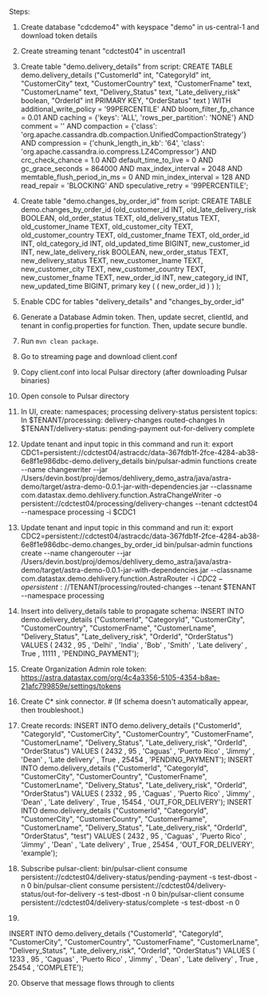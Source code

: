 Steps:
1. Create database "cdcdemo4" with keyspace "demo" in us-central-1 and download token details
2. Create streaming tenant "cdctest04" in uscentral1
3. Create table "demo.delivery_details" from script: CREATE TABLE demo.delivery_details ("CustomerId" int, "CategoryId" int, "CustomerCity" text, "CustomerCountry" text, "CustomerFname" text, "CustomerLname" text, "Delivery_Status" text, "Late_delivery_risk" boolean, "OrderId" int PRIMARY KEY, "OrderStatus" text ) WITH additional_write_policy = '99PERCENTILE' AND bloom_filter_fp_chance = 0.01 AND caching = {'keys': 'ALL', 'rows_per_partition': 'NONE'} AND comment = '' AND compaction = {'class': 'org.apache.cassandra.db.compaction.UnifiedCompactionStrategy'} AND compression = {'chunk_length_in_kb': '64', 'class': 'org.apache.cassandra.io.compress.LZ4Compressor'} AND crc_check_chance = 1.0 AND default_time_to_live = 0 AND gc_grace_seconds = 864000 AND max_index_interval = 2048 AND memtable_flush_period_in_ms = 0 AND min_index_interval = 128 AND read_repair = 'BLOCKING' AND speculative_retry = '99PERCENTILE';
4. Create table "demo.changes_by_order_id" from script: CREATE TABLE demo.changes_by_order_id (old_customer_id INT, old_late_delivery_risk BOOLEAN, old_order_status TEXT, old_delivery_status TEXT, old_customer_lname TEXT, old_customer_city TEXT, old_customer_country TEXT, old_customer_fname TEXT, old_order_id INT, old_category_id INT, old_updated_time BIGINT, new_customer_id INT, new_late_delivery_risk BOOLEAN, new_order_status TEXT, new_delivery_status TEXT, new_customer_lname TEXT, new_customer_city TEXT, new_customer_country TEXT, new_customer_fname TEXT, new_order_id INT, new_category_id INT, new_updated_time BIGINT, primary key ( ( new_order_id ) )  );
5. Enable CDC for tables "delivery_details" and "changes_by_order_id"
6. Generate a Database Admin token. Then, update secret, clientId, and tenant in config.properties for function.
Then, update secure bundle.
7. Run `mvn clean package`.
8. Go to streaming page and download client.conf
9. Copy client.conf into local Pulsar directory (after downloading Pulsar binaries)
10. Open console to Pulsar directory
11. In UI, create:
 namespaces;
    processing
    delivery-status
 persistent topics:
In $TENANT/processing:
  delivery-changes
  routed-changes
In $TENANT/delivery-status:
  pending-payment
  out-for-delivery
  complete
12. Update tenant and input topic in this command and run it:
  export CDC1=persistent://cdctest04/astracdc/data-367fdb1f-2fce-4284-ab38-6e8f1e986dbc-demo.delivery_details
  bin/pulsar-admin functions create --name changewriter --jar /Users/devin.bost/proj/demos/dehlivery_demo_astra/java/astra-demo/target/astra-demo-0.0.1-jar-with-dependencies.jar --classname com.datastax.demo.dehlivery.function.AstraChangeWriter -o persistent://cdctest04/processing/delivery-changes --tenant cdctest04 --namespace processing -i $CDC1
13. Update tenant and input topic in this command and run it:
  export CDC2=persistent://cdctest04/astracdc/data-367fdb1f-2fce-4284-ab38-6e8f1e986dbc-demo.changes_by_order_id
  bin/pulsar-admin functions create --name changerouter --jar /Users/devin.bost/proj/demos/dehlivery_demo_astra/java/astra-demo/target/astra-demo-0.0.1-jar-with-dependencies.jar --classname com.datastax.demo.dehlivery.function.AstraRouter -i $CDC2 -o persistent://$TENANT/processing/routed-changes --tenant $TENANT --namespace processing
14. Insert into delivery_details table to propagate schema:
  INSERT INTO demo.delivery_details ("CustomerId", "CategoryId", "CustomerCity", "CustomerCountry", "CustomerFname", "CustomerLname", "Delivery_Status", "Late_delivery_risk", "OrderId", "OrderStatus") VALUES ( 2432 , 95 , 'Delhi' , 'India' , 'Bob' , 'Smith' , 'Late delivery' , True , 11111 , 'PENDING_PAYMENT');
15. Create Organization Admin role token: https://astra.datastax.com/org/4c4a3356-5105-4354-b8ae-21afc799859e/settings/tokens
16. Create C* sink connector. # (If schema doesn't automatically appear, then troubleshoot.)
17. Create records:
INSERT INTO demo.delivery_details ("CustomerId", "CategoryId", "CustomerCity", "CustomerCountry", "CustomerFname", "CustomerLname", "Delivery_Status", "Late_delivery_risk", "OrderId", "OrderStatus") VALUES ( 2432 , 95 , 'Caguas' , 'Puerto Rico' , 'Jimmy' , 'Dean' , 'Late delivery' , True , 25454 , 'PENDING_PAYMENT');
INSERT INTO demo.delivery_details ("CustomerId", "CategoryId", "CustomerCity", "CustomerCountry", "CustomerFname", "CustomerLname", "Delivery_Status", "Late_delivery_risk", "OrderId", "OrderStatus") VALUES ( 2332 , 95 , 'Caguas' , 'Puerto Rico' , 'Jimmy' , 'Dean' , 'Late delivery' , True , 15454 , 'OUT_FOR_DELIVERY');
INSERT INTO demo.delivery_details ("CustomerId", "CategoryId", "CustomerCity", "CustomerCountry", "CustomerFname", "CustomerLname", "Delivery_Status", "Late_delivery_risk", "OrderId", "OrderStatus", "test") VALUES ( 2432 , 95 , 'Caguas' , 'Puerto Rico' , 'Jimmy' , 'Dean' , 'Late delivery' , True , 25454 , 'OUT_FOR_DELIVERY', 'example');
18. Subscribe pulsar-client:
bin/pulsar-client consume persistent://cdctest04/delivery-status/pending-payment -s test-dbost -n 0
bin/pulsar-client consume persistent://cdctest04/delivery-status/out-for-delivery -s test-dbost -n 0
bin/pulsar-client consume persistent://cdctest04/delivery-status/complete -s test-dbost -n 0

19.
INSERT INTO demo.delivery_details ("CustomerId", "CategoryId", "CustomerCity", "CustomerCountry", "CustomerFname", "CustomerLname", "Delivery_Status", "Late_delivery_risk", "OrderId", "OrderStatus") VALUES ( 1233 , 95 , 'Caguas' , 'Puerto Rico' , 'Jimmy' , 'Dean' , 'Late delivery' , True , 25454 , 'COMPLETE');

20. Observe that message flows through to clients